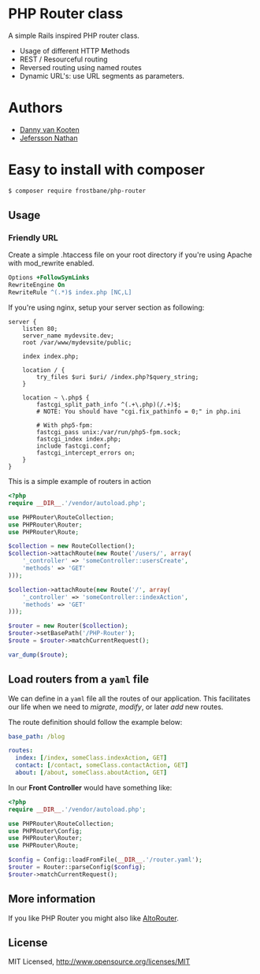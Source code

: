 # PHP Router class

A simple Rails inspired PHP router class.

* Usage of different HTTP Methods
* REST / Resourceful routing
* Reversed routing using named routes
* Dynamic URL's: use URL segments as parameters.

# Authors

- [Danny van Kooten](https://github.com/dannyvankooten)
- [Jefersson Nathan](https://github.com/malukenho)

# Easy to install with **composer**

```sh
$ composer require frostbane/php-router
```

## Usage

### Friendly URL

Create a simple .htaccess file on your root directory if you're using Apache with mod_rewrite enabled.

```apache
Options +FollowSymLinks
RewriteEngine On
RewriteRule ^(.*)$ index.php [NC,L]
```

If you're using nginx, setup your server section as following:

```nginx
server {
	listen 80;
	server_name mydevsite.dev;
	root /var/www/mydevsite/public;

	index index.php;

	location / {
		try_files $uri $uri/ /index.php?$query_string;
	}

	location ~ \.php$ {
		fastcgi_split_path_info ^(.+\.php)(/.+)$;
		# NOTE: You should have "cgi.fix_pathinfo = 0;" in php.ini

		# With php5-fpm:
		fastcgi_pass unix:/var/run/php5-fpm.sock;
		fastcgi_index index.php;
		include fastcgi.conf;
		fastcgi_intercept_errors on;
	}
}
```

This is a simple example of routers in action

```php
<?php
require __DIR__.'/vendor/autoload.php';

use PHPRouter\RouteCollection;
use PHPRouter\Router;
use PHPRouter\Route;

$collection = new RouteCollection();
$collection->attachRoute(new Route('/users/', array(
    '_controller' => 'someController::usersCreate',
    'methods' => 'GET'
)));

$collection->attachRoute(new Route('/', array(
    '_controller' => 'someController::indexAction',
    'methods' => 'GET'
)));

$router = new Router($collection);
$router->setBasePath('/PHP-Router');
$route = $router->matchCurrentRequest();

var_dump($route);
```

## Load routers from a `yaml` file

We can define in a `yaml` file all the routes of our application. This facilitates our life when we need to *migrate*, *modify*, or later *add* new routes.

The route definition should follow the example below:

```yaml
base_path: /blog

routes:
  index: [/index, someClass.indexAction, GET]
  contact: [/contact, someClass.contactAction, GET]
  about: [/about, someClass.aboutAction, GET]
```
In our **Front Controller** would have something like:

```php
<?php
require __DIR__.'/vendor/autoload.php';

use PHPRouter\RouteCollection;
use PHPRouter\Config;
use PHPRouter\Router;
use PHPRouter\Route;

$config = Config::loadFromFile(__DIR__.'/router.yaml');
$router = Router::parseConfig($config);
$router->matchCurrentRequest();
```

## More information

If you like PHP Router you might also like [AltoRouter](//github.com/dannyvankooten/AltoRouter).

## License

MIT Licensed, http://www.opensource.org/licenses/MIT
